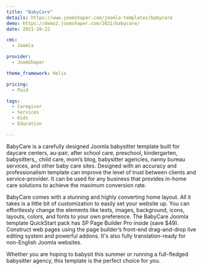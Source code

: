 ```yaml
---
title: "BabyCare"
details: https://www.joomshaper.com/joomla-templates/babycare
demo: https://demo2.joomshaper.com/2021/babycare/
date: 2021-10-22

cms: 
  - Joomla

provider:
  - JoomShaper

theme_framework: Helix

pricing:
  - Paid

tags:
  - Caregiver
  - Services
  - Kids
  - Education

---
```


BabyCare is a carefully designed Joomla babysitter template built for daycare centers, au-pair, after school care, preschool, kindergarten, babysitters,, child care, mom’s blog, babysitter agencies, nanny bureau services, and other baby care sites. Designed with an accuracy and professionalism template can improve the level of trust between clients and service-provider. It can be used for any business that provides in-home care solutions to achieve the maximum conversion rate.

BabyCare comes with a stunning and highly converting home layout. All it takes is a little bit of customization to easily set your website up. You can effortlessly change the elements like texts, images, background, icons, layouts, colors, and fonts to your own preference. The BabyCare Joomla template QuickStart pack has SP Page Builder Pro inside (save $49). Construct web pages using the page builder’s front-end drag-and-drop live editing system and powerful addons. It's also fully translation-ready for non-English Joomla websites.

Whether you are hoping to babysit this summer or running a full-fledged babysitter agency, this template is the perfect choice for you.
